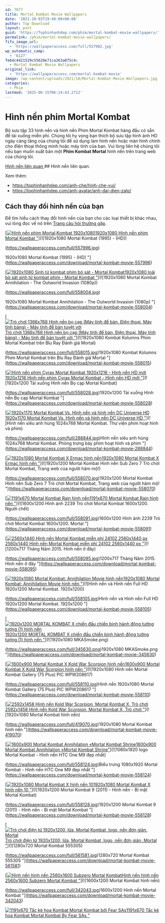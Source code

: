```yaml
---
id: 7077
title: Mortal Kombat Movie Wallpapers
date: '2021-10-03T19:40:00+00:00'
author: Top Download
layout: post
guid: 'https://Tophinhanhdep.com/phim/mortal-kombat-movie-wallpapers/'
permalink: /phim/mortal-kombat-movie-wallpapers/
fifu_image_url:
  - 'https://wallpaperaccess.com/full/557982.jpg'
wp_automatic_camp:
  - '6127'
fe64c4421529c55628e71ca263a075c4:
  - Mortal Kombat Movie Wallpapers
original_link:
  - 'https://wallpaperaccess.com/mortal-kombat-movie'
image: /wp-content/uploads/2021/10/Mortal-Kombat-Movie-Wallpapers.jpg
categories:
  - Phim
lastmod: '2025-06-15T06:14:43.271Z'
---
```

# Hình nền phim Mortal Kombat

Bộ sưu tập 33 hình nền và hình nền Phim Mortal Kombat hàng đầu có sẵn để tải xuống miễn phí. Chúng tôi hy vọng bạn thích bộ sưu tập hình ảnh HD ngày càng tăng của chúng tôi để sử dụng làm hình nền hoặc màn hình chính cho điện thoại thông minh hoặc máy tính của bạn. Vui lòng liên hệ chúng tôi nếu bạn muốn xuất bản một **Phim Kombat Mortal** hình nền trên trang web của chúng tôi.

[Hình nền liên quan ](#related) ## Hình nền liên quan.

   
 Xem thêm:

   
- <https://tophinhanhdep.com/anh-che/hinh-che-vui/>
- <https://tophinhanhdep.com/anh-avatar/anh-dai-dien-zalo/>

## Cách thay đổi hình nền của bạn

Để tìm hiểu cách thay đổi hình nền của bạn cho các loại thiết bị khác nhau, vui lòng đọc về nó trên [Trang câu hỏi thường gặp](https://tophinhanhdep.com/faq/).

  
[[![Hình nền phim Mortal Kombat 1920x1080](https://wallpaperaccess.com/full/557982.jpg)1920x1080 Hình nền phim Mortal Kombat "](https://wallpaperaccess.com/download/mortal-kombat-movie-557982)](![1920x1080 Mortal Kombat (1995) - (HD))

(https://wallpaperaccess.com/full/557996.jpg)

1920x1080 Mortal Kombat (1995) - (HD) "](https://wallpaperaccess.com/download/mortal-kombat-movie-557996)

[[![1920x1080 Sinh tử kombat phim bò sát - Mortal Kombat](https://wallpaperaccess.com/full/557999.jpg)1920x1080 loài bò sát sinh tử kombat phim - Mortal Kombat "](https://wallpaperaccess.com/download/mortal-kombat-movie-557999)](![1920x1080 Mortal Kombat Annihilation - The Outworld Invasion (1080p))

(https://wallpaperaccess.com/full/558004.jpg)

1920x1080 Mortal Kombat Annihilation - The Outworld Invasion (1080p) "](https://wallpaperaccess.com/download/mortal-kombat-movie-558004)

[[![Trò chơi 1366x768 Hình nền bọ cạp (Máy tính để bàn, Điện thoại, Máy tính bảng) - Máy tính để bàn tuyệt vời](https://wallpaperaccess.com/full/109829.jpg)Trò chơi 1366x768 Hình nền bọ cạp (Máy tính để bàn, Điện thoại, Máy tính bảng) - Máy tính để bàn tuyệt vời "](https://wallpaperaccess.com/download/mortal-kombat-movie-109829)](![1920x1080 Kombat Kolumns Phim Mortal Kombat trên Blu Ray Đánh giá Mortal)

(https://wallpaperaccess.com/full/558015.jpg)1920x1080 Kombat Kolumns Phim Mortal Kombat trên Blu Ray Đánh giá Mortal "](https://wallpaperaccess.com/download/mortal-kombat-movie-558015)

[[![Hình nền phim Cyrax Mortal Kombat 1920x1216 - Hình nền HD mới](https://wallpaperaccess.com/full/558020.jpg)1920x1216 Hình nền phim Cyrax Mortal Kombat - Hình nền HD mới "](https://wallpaperaccess.com/download/mortal-kombat-movie-558020)](![1920x1200 Tải xuống Hình nền Bọ cạp Mortal Kombat)

(https://wallpaperaccess.com/full/558028.jpg)1920x1200 Tải xuống Hình nền Bọ cạp Mortal Kombat "](https://wallpaperaccess.com/download/mortal-kombat-movie-558028)

[[![1920x1170 Mortal Kombat Vs.  Hình nền và hình nền DC Universe HD](https://wallpaperaccess.com/full/558065.jpg)1920x1170 Mortal Kombat Vs. Hình nền và hình nền DC Universe HD "](https://wallpaperaccess.com/download/mortal-kombat-movie-558065)](![Hình nền siêu anh hùng 1024x768 Mortal Kombat.  Thư viện phim hoạt hình và phim)

(https://wallpaperaccess.com/full/288844.jpg)Hình nền siêu anh hùng 1024x768 Mortal Kombat. Phòng trưng bày phim hoạt hình và phim "](https://wallpaperaccess.com/download/mortal-kombat-movie-288844)

[[![1920x1080 Mortal Kombat X Ermac hình nền](https://wallpaperaccess.com/full/490125.jpg)1920x1080 Mortal Kombat X Ermac hình nền "](https://wallpaperaccess.com/download/mortal-kombat-movie-490125)](![1920x1200 Mortal Kombat Hình nền Sub Zero 7 Trò chơi Mortal Kombat, Trang web của người hâm mộ!)

(https://wallpaperaccess.com/full/558070.jpg)1920x1200 Mortal Kombat Hình nền Sub Zero 7 Trò chơi Mortal Kombat, Trang web của người hâm mộ! "](https://wallpaperaccess.com/download/mortal-kombat-movie-558070)

[[![1191x670 Mortal Kombat Rain hình nền](https://wallpaperaccess.com/full/241706.jpg)1191x670 Mortal Kombat Rain hình nền "](https://wallpaperaccess.com/download/mortal-kombat-movie-241706)](![1600x1200 Hình ảnh 2239 Trò chơi Mortal Kombat 1600x1200.  Người chết)

(https://wallpaperaccess.com/full/558091.jpg)1600x1200 Hình ảnh 2239 Trò chơi Mortal Kombat 1600x1200. Mortal "](https://wallpaperaccess.com/download/mortal-kombat-movie-558091)

[[![2560x1440 Hình nền Mortal Kombat miễn phí 24102 2560x1440 px](https://wallpaperaccess.com/full/305914.jpg)2560x1440 Hình nền Mortal Kombat miễn phí 24102 2560x1440 px "](https://wallpaperaccess.com/download/mortal-kombat-movie-305914)](![1200x717 Tháng Năm 2015. Hình nền ở đây)

(https://wallpaperaccess.com/full/558095.jpg)1200x717 Tháng Năm 2015. Hình nền ở đây "](https://wallpaperaccess.com/download/mortal-kombat-movie-558095)

[[![1920x1080 Mortal Kombat: Annihilation Movie hình nền](https://wallpaperaccess.com/full/558100.jpg)1920x1080 Mortal Kombat: Annihilation Movie hình nền "](https://wallpaperaccess.com/download/mortal-kombat-movie-558100)](![Hình nền và Hình nền Full HD 1920x1200 Mortal Kombat.  1920x1200)

(https://wallpaperaccess.com/full/558105.jpg)Hình nền và Hình nền Full HD 1920x1200 Mortal Kombat. 1920x1200 "](https://wallpaperaccess.com/download/mortal-kombat-movie-558105)

[[![1920x1200 MORTAL KOMBAT X chiến đấu chiến binh hành động tưởng tượng (1) hình nền](https://wallpaperaccess.com/full/558106.jpg)1920x1200 MORTAL KOMBAT X chiến đấu chiến binh hành động tưởng tượng (1) hình nền "](https://wallpaperaccess.com/download/mortal-kombat-movie-558106)](![1920x1080 MKASmoke.png)

(https://wallpaperaccess.com/full/345630.png)1920x1080 MKASmoke.png "](https://wallpaperaccess.com/download/mortal-kombat-movie-345630)

[[![1600x900 Mortal Kombat X Kold War Scorpion hình nền](https://wallpaperaccess.com/full/558108.jpg)1600x900 Mortal Kombat X Kold War Scorpion hình nền "](https://wallpaperaccess.com/download/mortal-kombat-movie-558108)](![1920x1080 Hình nền Mortal Kombat Gallery (75 Plus) PIC WPW208617)

(https://wallpaperaccess.com/full/558110.jpg)Hình nền 1920x1080 Mortal Kombat Gallery (75 Plus) PIC WPW208617 "](https://wallpaperaccess.com/download/mortal-kombat-movie-558110)

[[![2592x1458 Hình nền Kold War Scorpion, Mortal Kombat X, Trò chơi](https://wallpaperaccess.com/full/253873.jpg)2592x1458 Hình nền Kold War Scorpion, Mortal Kombat X, Trò chơi "](https://wallpaperaccess.com/download/mortal-kombat-movie-253873)](![1920x1080 Mortal Kombat hình nền)

(https://wallpaperaccess.com/full/419070.jpg)1920x1080 Mortal Kombat hình nền "](https://wallpaperaccess.com/download/mortal-kombat-movie-419070)

[[![1600x900 Mortal Kombat Annihilation «Mortal Kombat Shrine](https://wallpaperaccess.com/full/558120.jpg)1600x900 Mortal Kombat Annihilation «Mortal Kombat Shrine"](https://wallpaperaccess.com/download/mortal-kombat-movie-558120)](![1080x1920 logo Mortal Kombat - Hình nền HTC One M9 đẹp nhất)

(https://wallpaperaccess.com/full/558124.jpg)Biểu trưng 1080x1920 Mortal Kombat - Hình nền HTC One M9 đẹp nhất "](https://wallpaperaccess.com/download/mortal-kombat-movie-558124)

[[![1920x1080 Mortal Kombat X hình nền 10](https://wallpaperaccess.com/full/381933.jpg)1920x1080 Mortal Kombat X hình nền 10 "](https://wallpaperaccess.com/download/mortal-kombat-movie-381933)](![1920x1200 Mortal Kombat 9 (2011) - Hình nền - Bí mật Mortal Kombat)

(https://wallpaperaccess.com/full/558128.jpg)1920x1200 Mortal Kombat 9 (2011) - Hình nền - Bí mật Mortal Kombat "](https://wallpaperaccess.com/download/mortal-kombat-movie-558128)

[[![Trò chơi điện tử 1920x1200, lửa, Mortal Kombat, logo, nền đơn giản, Mortal](https://wallpaperaccess.com/full/558135.jpg)Trò chơi điện tử 1920x1200, lửa, Mortal Kombat, logo, nền đơn giản, Mortal "](https://wallpaperaccess.com/download/mortal-kombat-movie-558135)](![1280x720 Mortal Kombat 555305)

(https://wallpaperaccess.com/full/561581.jpg)1280x720 Mortal Kombat 555305 "](https://wallpaperaccess.com/download/mortal-kombat-movie-561581)

[[![Hình nền hình nền 2560x1600 Subzero Mortal Kombat](https://wallpaperaccess.com/full/345642.jpg)Hình nền hình nền 2560x1600 Subzero Mortal Kombat "](https://wallpaperaccess.com/download/mortal-kombat-movie-345642)](![1600x1200 Mortal Kombat hình nền)

(https://wallpaperaccess.com/full/342043.jpg)1600x1200 Hình nền Mortal Kombat "](https://wallpaperaccess.com/download/mortal-kombat-movie-342043)

[![1191x670 Tắc kè hoa Kombat Mortal Kombat bởi Fear SAs](https://wallpaperaccess.com/full/561584.jpg)1191x670 Tắc kè hoa Kombat Mortal Kombat By Fear SAs "](https://wallpaperaccess.com/download/mortal-kombat-movie-561584)
